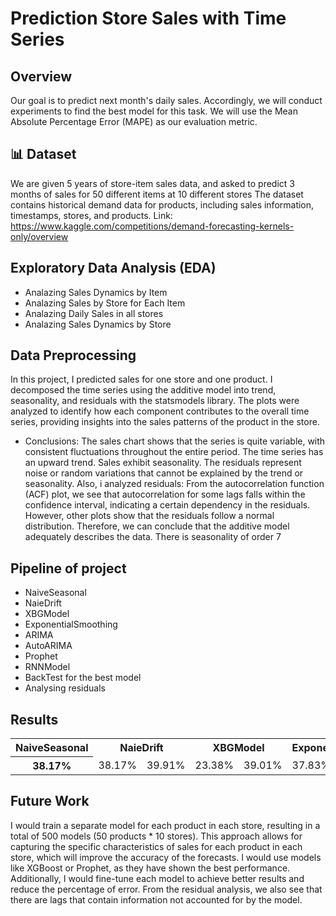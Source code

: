 # Prediction Store Sales with Time Series
## Overview
Our goal is to predict next month's daily sales. Accordingly, we will conduct experiments to find the best model for this task.
We will use the Mean Absolute Percentage Error (MAPE) as our evaluation metric.



## 📊 Dataset
We are given 5 years of store-item sales data, and asked to predict 3 months of sales for 50 different items at 10 different stores
The dataset contains historical demand data for products, including sales information, timestamps, stores, and products.
Link: https://www.kaggle.com/competitions/demand-forecasting-kernels-only/overview


## Exploratory Data Analysis (EDA)
- Analazing Sales Dynamics by Item
- Analazing Sales by Store for Each Item
- Analazing Daily Sales in all stores
- Analazing Sales Dynamics by Store

## Data Preprocessing
In this project, I predicted sales for one store and one product. I decomposed the time series using the additive model into trend, seasonality, and residuals with the statsmodels library. The plots were analyzed to identify how each component contributes to the overall time series, providing insights into the sales patterns of the product in the store.

- Conclusions: The sales chart shows that the series is quite variable, with consistent fluctuations throughout the entire period. The time series has an upward trend. Sales exhibit seasonality. The residuals represent noise or random variations that cannot be explained by the trend or seasonality. Also, i analyzed residuals: From the autocorrelation function (ACF) plot, we see that autocorrelation for some lags falls within the confidence interval, indicating a certain dependency in the residuals. However, other plots show that the residuals follow a normal distribution. Therefore, we can conclude that the additive model adequately describes the data.
There is seasonality of order 7

## Pipeline of project 
- NaiveSeasonal
- NaieDrift
- XBGModel
- ExponentialSmoothing
- ARIMA
- AutoARIMA
- Prophet
- RNNModel
- BackTest for the best model
- Analysing residuals

## Results 

<table>
  <tr>
    <th colspan="2">NaiveSeasonal</th>
    <th colspan="2">NaieDrift</th>
    <th colspan="2">XBGModel</th>
    <th colspan="2">ExponentialSmoothing</th>
    <th colspan="2">ARIMA</th>
    <th colspan="2">AutoARIMA</th>
    <th colspan="2">Prophet</th>
    <th colspan="2">RNNModel</th>
  </tr>
  <tr>
    <th colspan="2">38.17%</th>
    <td>38.17%</td>
    <td>39.91%</td>
    <td>23.38%</td>
    <td>39.01%</td>
    <td>37.83%</td>
    <td>33.30%</td>
    <td>23.80%</td>
    <td>31.73%</td>
  </tr>
</table>


## Future Work
I would train a separate model for each product in each store, resulting in a total of 500 models (50 products * 10 stores). This approach allows for capturing the specific characteristics of sales for each product in each store, which will improve the accuracy of the forecasts.
I would use models like XGBoost or Prophet, as they have shown the best performance. Additionally, I would fine-tune each model to achieve better results and reduce the percentage of error. From the residual analysis, we also see that there are lags that contain information not accounted for by the model.
